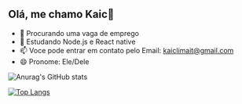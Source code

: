 ## Olá, me chamo Kaic👋

- 🔭 Procurando uma vaga de emprego
- 🌱 Estudando Node.js e React native
- 📫 Voce pode entrar em contato pelo Email: kaiclimait@gmail.com
- 😄 Pronome: Ele/Dele

![Anurag's GitHub stats](https://github-readme-stats.vercel.app/api?username=KaicLimaIT&show_icons=true&theme=dracula)

[![Top Langs](https://github-readme-stats.vercel.app/api/top-langs/?username=KaicLimaIT&layout=pie)](https://github.com/anuraghazra/github-readme-stats)

